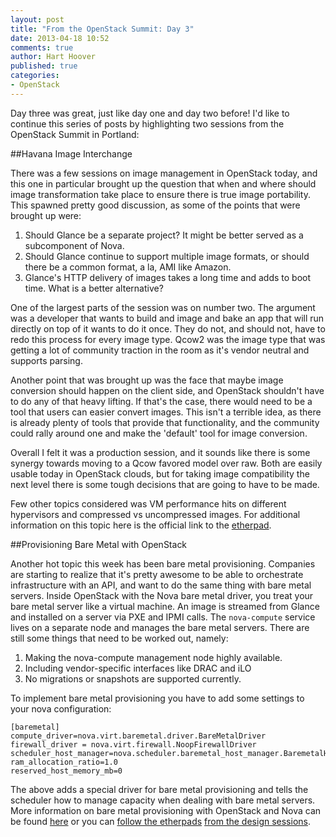 ```yaml
---
layout: post
title: "From the OpenStack Summit: Day 3"
date: 2013-04-18 10:52
comments: true
author: Hart Hoover
published: true
categories:
- OpenStack
---
```

Day three was great, just like day one and day two before! I'd like to continue this series of posts by highlighting two sessions from the OpenStack Summit in Portland:

##Havana Image Interchange

There was a few sessions on image management in OpenStack today, and this one in particular brought up the question that when and where should image transformation take place to ensure there is true image portability.  This spawned pretty good discussion, as some of the points that were brought up were:

1. Should Glance be a separate project?  It might be better served as a subcomponent of Nova.
2. Should Glance continue to support multiple image formats, or should there be a common format, a la, AMI like Amazon.
3. Glance's HTTP delivery of images takes a long time and adds to boot time.  What is a better alternative?

One of the largest parts of the session was on number two.  The argument was a developer that wants to build and image and bake an app that will run directly on top of it wants to do it once.  They do not, and should not, have to redo this process for every image type.  Qcow2 was the image type that was getting a lot of community traction in the room as it's vendor neutral and supports parsing.<!-- more -->  

Another point that was brought up was the face that maybe image conversion should happen on the client side, and OpenStack shouldn't have to do any of that heavy lifting.  If that's the case, there would need to be a tool that users can easier convert images.  This isn't a terrible idea, as there is already plenty of tools that provide that functionality, and the community could rally around one and make the 'default' tool for image conversion.

Overall I felt it was a production session, and it sounds like there is some synergy towards moving to a Qcow favored model over raw.  Both are easily usable today in OpenStack clouds, but for taking image compatibility the next level there is some tough decisions that are going to have to be made.

Few other topics considered was VM performance hits on different hypervisors and compressed vs uncompressed images.  For additional information on this topic here is the official link to the [etherpad](https://etherpad.openstack.org/havana-image-interchange).

##Provisioning Bare Metal with OpenStack

Another hot topic this week has been bare metal provisioning. Companies are starting to realize that it's pretty awesome to be able to orchestrate infrastructure with an API, and want to do the same thing with bare metal servers. Inside OpenStack with the Nova bare metal driver, you treat your bare metal server like a virtual machine. An image is streamed from Glance and installed on a server via PXE and IPMI calls. The `nova-compute` service lives on a separate node and manages the bare metal servers. There are still some things that need to be worked out, namely: 

1. Making the nova-compute management node highly available.
2. Including vendor-specific interfaces like DRAC and iLO
3. No migrations or snapshots are supported currently.

To implement bare metal provisioning you have to add some settings to your nova configuration:

```
[baremetal]
compute_driver=nova.virt.baremetal.driver.BareMetalDriver
firewall_driver = nova.virt.firewall.NoopFirewallDriver
scheduler_host_manager=nova.scheduler.baremetal_host_manager.BaremetalHostManager
ram_allocation_ratio=1.0
reserved_host_memory_mb=0
```

The above adds a special driver for bare metal provisioning and tells the scheduler how to manage capacity when dealing with bare metal servers. More information on bare metal provisioning with OpenStack and Nova can be found [here](http://docs.openstack.org/trunk/openstack-compute/admin/content/baremetal.html) or you can [follow the etherpads](https://etherpad.openstack.org/HavanaTripleO) [from the design sessions](https://etherpad.openstack.org/HavanaBaremetalNextSteps).
